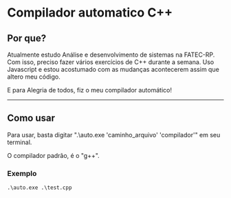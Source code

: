 # Compilador automatico C++

## Por que?
Atualmente estudo  Análise e desenvolvimento de sistemas na FATEC-RP. Com isso, preciso fazer vários exercícios de C++ durante a semana.
Uso Javascript e estou acostumado com as mudanças acontecerem assim que altero meu código. 

E para Alegria de todos, fiz o meu compilador automático!

---------------------------------

## Como usar

Para usar, basta digitar ".\auto.exe 'caminho_arquivo' 'compilador'" em seu terminal.

O compilador padrão, é o "g++".

### Exemplo
    .\auto.exe .\test.cpp
